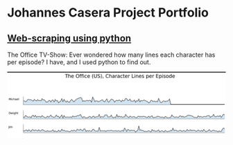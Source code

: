 # Johannes Casera Project Portfolio

## [Web-scraping using python](theoffice.page)

The Office TV-Show: Ever wondered how many lines each character has per episode? I have, and I used python to find out.

![theofficepreview](thumbnail.theoffice.png)
